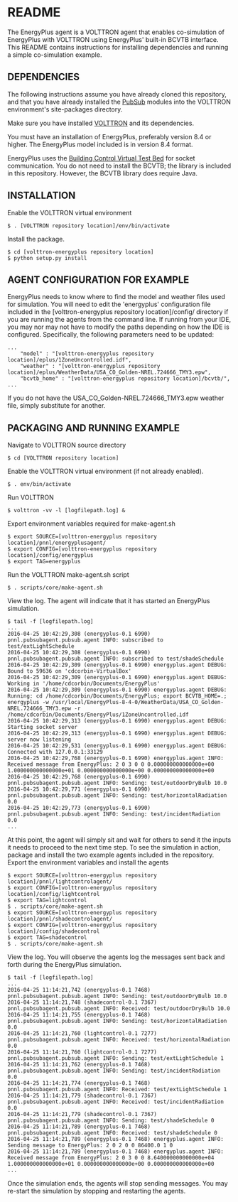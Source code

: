 # README #

The EnergyPlus agent is a VOLTTRON agent that enables co-simulation of EnergyPlus with VOLTTRON using EnergyPlus' built-in BCVTB interface. This README contains instructions for installing dependencies and running a simple co-simulation example.

## DEPENDENCIES ##

The following instructions assume you have already cloned this repository, and that you have already installed the [PubSub](/volttron-pubsub) modules into the VOLTTRON environment's site-packages directory.

Make sure you have installed [VOLTTRON](https://github.com/VOLTTRON/volttron) and its dependencies.

You must have an installation of EnergyPlus, preferably version 8.4 or higher. The EnergyPlus model included is in version 8.4 format. 

EnergyPlus uses the [Building Control Virtual Test Bed](https://simulationresearch.lbl.gov/bcvtb) for socket communication. You do not need to install the BCVTB; the library is included in this repository. However, the BCVTB library does require Java.

## INSTALLATION ##

Enable the VOLTTRON virtual environment
~~~
$ . [VOLTTRON repository location]/env/bin/activate
~~~
Install the package.
~~~
$ cd [volttron-energyplus repository location]
$ python setup.py install
~~~

## AGENT CONFIGURATION FOR EXAMPLE ##

EnergyPlus needs to know where to find the model and weather files used for simulation. You will need to edit the 'energyplus' configuration file included in the [volttron-energyplus repository location]/config/ directory if you are running the agents from the command line. If running from your IDE, you may nor may not have to modify the paths depending on how the IDE is configured. Specifically, the following parameters need to be updated:
~~~
...
	"model" : "[volttron-energyplus repository location]/eplus/1ZoneUncontrolled.idf",
	"weather" : "[volttron-energyplus repository location]/eplus/WeatherData/USA_CO_Golden-NREL.724666_TMY3.epw",
	"bcvtb_home" : "[volttron-energyplus repository location]/bcvtb/",
...
~~~
If you do not have the USA_CO_Golden-NREL.724666_TMY3.epw weather file, simply substitute for another.

## PACKAGING AND RUNNING EXAMPLE ##

Navigate to VOLTTRON source directory
~~~
$ cd [VOLTTRON repository location]
~~~
Enable the VOLTTRON virtual environment (if not already enabled).
~~~
$ . env/bin/activate
~~~
Run VOLTTRON
~~~
$ volttron -vv -l [logfilepath.log] &
~~~
Export environment variables required for make-agent.sh
~~~
$ export SOURCE=[volttron-energyplus repository location]/pnnl/energyplusagent/
$ export CONFIG=[volttron-energyplus repository location]/config/energyplus
$ export TAG=energyplus
~~~
Run the VOLTTRON make-agent.sh script
~~~
$ . scripts/core/make-agent.sh
~~~
View the log. The agent will indicate that it has started an EnergyPlus simulation.
~~~
$ tail -f [logfilepath.log]
...
2016-04-25 10:42:29,308 (energyplus-0.1 6990) pnnl.pubsubagent.pubsub.agent INFO: subscribed to test/extLightSchedule
2016-04-25 10:42:29,308 (energyplus-0.1 6990) pnnl.pubsubagent.pubsub.agent INFO: subscribed to test/shadeSchedule
2016-04-25 10:42:29,309 (energyplus-0.1 6990) energyplus.agent DEBUG: Bound to 59636 on 'cdcorbin-VirtualBox'
2016-04-25 10:42:29,309 (energyplus-0.1 6990) energyplus.agent DEBUG: Working in '/home/cdcorbin/Documents/EnergyPlus'
2016-04-25 10:42:29,309 (energyplus-0.1 6990) energyplus.agent DEBUG: Running: cd /home/cdcorbin/Documents/EnergyPlus; export BCVTB_HOME=.; energyplus -w /usr/local/EnergyPlus-8-4-0/WeatherData/USA_CO_Golden-NREL.724666_TMY3.epw -r /home/cdcorbin/Documents/EnergyPlus/1ZoneUncontrolled.idf
2016-04-25 10:42:29,313 (energyplus-0.1 6990) energyplus.agent DEBUG: Starting socket server
2016-04-25 10:42:29,313 (energyplus-0.1 6990) energyplus.agent DEBUG: server now listening
2016-04-25 10:42:29,531 (energyplus-0.1 6990) energyplus.agent DEBUG: Connected with 127.0.0.1:33129
2016-04-25 10:42:29,768 (energyplus-0.1 6990) energyplus.agent INFO: Received message from EnergyPlus: 2 0 3 0 0 0.000000000000000e+00 1.000000000000000e+01 0.000000000000000e+00 0.000000000000000e+00
2016-04-25 10:42:29,768 (energyplus-0.1 6990) pnnl.pubsubagent.pubsub.agent INFO: Sending: test/outdoorDryBulb 10.0
2016-04-25 10:42:29,771 (energyplus-0.1 6990) pnnl.pubsubagent.pubsub.agent INFO: Sending: test/horizontalRadiation 0.0
2016-04-25 10:42:29,773 (energyplus-0.1 6990) pnnl.pubsubagent.pubsub.agent INFO: Sending: test/incidentRadiation 0.0
...
~~~

At this point, the agent will simply sit and wait for others to send it the inputs it needs to proceed to the next time step. To see the simulation in action, package and install the two example agents included in the repository.
Export the environment variables and install the agents
~~~
$ export SOURCE=[volttron-energyplus repository location]/pnnl/lightcontrolagent/
$ export CONFIG=[volttron-energyplus repository location]/config/lightcontrol
$ export TAG=lightcontrol
$ . scripts/core/make-agent.sh
$ export SOURCE=[volttron-energyplus repository location]/pnnl/shadecontrolagent/
$ export CONFIG=[volttron-energyplus repository location]/config/shadecontrol
$ export TAG=shadecontrol
$ . scripts/core/make-agent.sh
~~~
View the log. You will observe the agents log the messages sent back and forth during the EnergyPlus simulation.
~~~
$ tail -f [logfilepath.log]
...
2016-04-25 11:14:21,742 (energyplus-0.1 7468) pnnl.pubsubagent.pubsub.agent INFO: Sending: test/outdoorDryBulb 10.0
2016-04-25 11:14:21,748 (shadecontrol-0.1 7367) pnnl.pubsubagent.pubsub.agent INFO: Received: test/outdoorDryBulb 10.0
2016-04-25 11:14:21,755 (energyplus-0.1 7468) pnnl.pubsubagent.pubsub.agent INFO: Sending: test/horizontalRadiation 0.0
2016-04-25 11:14:21,760 (lightcontrol-0.1 7277) pnnl.pubsubagent.pubsub.agent INFO: Received: test/horizontalRadiation 0.0
2016-04-25 11:14:21,760 (lightcontrol-0.1 7277) pnnl.pubsubagent.pubsub.agent INFO: Sending: test/extLightSchedule 1
2016-04-25 11:14:21,762 (energyplus-0.1 7468) pnnl.pubsubagent.pubsub.agent INFO: Sending: test/incidentRadiation 0.0
2016-04-25 11:14:21,774 (energyplus-0.1 7468) pnnl.pubsubagent.pubsub.agent INFO: Received: test/extLightSchedule 1
2016-04-25 11:14:21,779 (shadecontrol-0.1 7367) pnnl.pubsubagent.pubsub.agent INFO: Received: test/incidentRadiation 0.0
2016-04-25 11:14:21,779 (shadecontrol-0.1 7367) pnnl.pubsubagent.pubsub.agent INFO: Sending: test/shadeSchedule 0
2016-04-25 11:14:21,789 (energyplus-0.1 7468) pnnl.pubsubagent.pubsub.agent INFO: Received: test/shadeSchedule 0
2016-04-25 11:14:21,789 (energyplus-0.1 7468) energyplus.agent INFO: Sending message to EnergyPlus: 2 0 2 0 0 86400.0 1 0
2016-04-25 11:14:21,789 (energyplus-0.1 7468) energyplus.agent INFO: Received message from EnergyPlus: 2 0 3 0 0 8.640000000000000e+04 1.000000000000000e+01 0.000000000000000e+00 0.000000000000000e+00
...
~~~

Once the simulation ends, the agents will stop sending messages. You may re-start the simulation by stopping and restarting the agents.